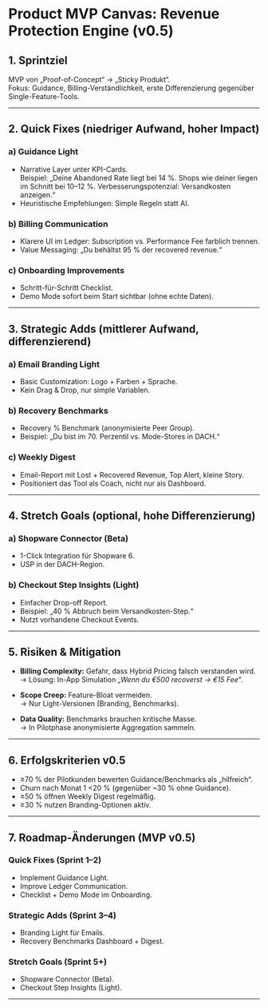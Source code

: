 
# Product MVP Canvas: Revenue Protection Engine (v0.5)

## 1. Sprintziel
MVP von „Proof-of-Concept“ → „Sticky Produkt“.  
Fokus: Guidance, Billing-Verständlichkeit, erste Differenzierung gegenüber Single-Feature-Tools.

---

## 2. Quick Fixes (niedriger Aufwand, hoher Impact)

### a) Guidance Light
- Narrative Layer unter KPI-Cards.  
  Beispiel: „Deine Abandoned Rate liegt bei 14 %. Shops wie deiner liegen im Schnitt bei 10–12 %. Verbesserungspotenzial: Versandkosten anzeigen.“
- Heuristische Empfehlungen: Simple Regeln statt AI.

### b) Billing Communication
- Klarere UI im Ledger: Subscription vs. Performance Fee farblich trennen.  
- Value Messaging: „Du behältst 95 % der recovered revenue.“

### c) Onboarding Improvements
- Schritt-für-Schritt Checklist.  
- Demo Mode sofort beim Start sichtbar (ohne echte Daten).

---

## 3. Strategic Adds (mittlerer Aufwand, differenzierend)

### a) Email Branding Light
- Basic Customization: Logo + Farben + Sprache.  
- Kein Drag & Drop, nur simple Variablen.

### b) Recovery Benchmarks
- Recovery % Benchmark (anonymisierte Peer Group).  
- Beispiel: „Du bist im 70. Perzentil vs. Mode-Stores in DACH.“

### c) Weekly Digest
- Email-Report mit Lost + Recovered Revenue, Top Alert, kleine Story.  
- Positioniert das Tool als Coach, nicht nur als Dashboard.

---

## 4. Stretch Goals (optional, hohe Differenzierung)

### a) Shopware Connector (Beta)
- 1-Click Integration für Shopware 6.  
- USP in der DACH-Region.

### b) Checkout Step Insights (Light)
- Einfacher Drop-off Report.  
- Beispiel: „40 % Abbruch beim Versandkosten-Step.“  
- Nutzt vorhandene Checkout Events.

---

## 5. Risiken & Mitigation

- **Billing Complexity:** Gefahr, dass Hybrid Pricing falsch verstanden wird.  
  → Lösung: In-App Simulation *„Wenn du €500 recoverst → €15 Fee“*.

- **Scope Creep:** Feature-Bloat vermeiden.  
  → Nur Light-Versionen (Branding, Benchmarks).

- **Data Quality:** Benchmarks brauchen kritische Masse.  
  → In Pilotphase anonymisierte Aggregation sammeln.

---

## 6. Erfolgskriterien v0.5

- ≥70 % der Pilotkunden bewerten Guidance/Benchmarks als „hilfreich“.  
- Churn nach Monat 1 <20 % (gegenüber ~30 % ohne Guidance).  
- ≥50 % öffnen Weekly Digest regelmäßig.  
- ≥30 % nutzen Branding-Optionen aktiv.

---

## 7. Roadmap-Änderungen (MVP v0.5)

### Quick Fixes (Sprint 1–2)
- Implement Guidance Light.  
- Improve Ledger Communication.  
- Checklist + Demo Mode im Onboarding.

### Strategic Adds (Sprint 3–4)
- Branding Light für Emails.  
- Recovery Benchmarks Dashboard + Digest.  

### Stretch Goals (Sprint 5+)
- Shopware Connector (Beta).  
- Checkout Step Insights (Light).

---
